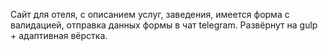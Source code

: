 Сайт для отеля, с описанием услуг, заведения, имеется форма с валидацией, отправка данных формы в чат telegram. Развёрнут на gulp + адаптивная вёрстка.
